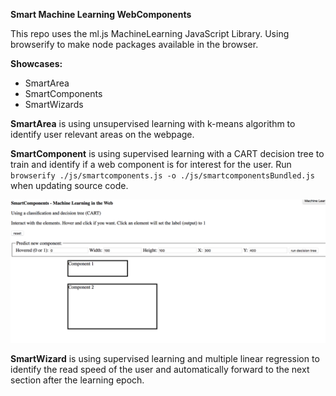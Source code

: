 **Smart Machine Learning WebComponents**

This repo uses the ml.js MachineLearning JavaScript Library.
Using browserify to make node packages available in the browser.

**Showcases:**

* SmartArea
* SmartComponents
* SmartWizards


__SmartArea__ is using unsupervised learning with k-means algorithm to identify user relevant areas on the webpage.

__SmartComponent__ is using supervised learning with a CART decision tree to train and identify if a web component is for
interest for the user.
Run `browserify ./js/smartcomponents.js -o ./js/smartcomponentsBundled.js` when updating
source code.

![](./docimages/smartcomponent.png)


__SmartWizard__ is using supervised learning and multiple linear regression to identify the read speed of the user and
automatically forward to the next section after the learning epoch.
